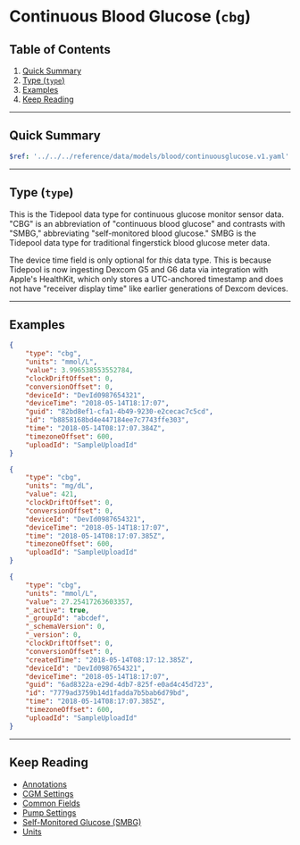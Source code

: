 <!-- omit in toc -->
# Continuous Blood Glucose (`cbg`)

<!-- omit in toc -->
## Table of Contents

1. [Quick Summary](#quick-summary)
2. [Type (`type`)](#type-type)
3. [Examples](#examples)
4. [Keep Reading](#keep-reading)

---

## Quick Summary

```yaml json_schema
$ref: '../../../reference/data/models/blood/continuousglucose.v1.yaml'
```

---

## Type (`type`)

This is the Tidepool data type for continuous glucose monitor sensor data. "CBG" is an abbreviation of "continuous blood glucose" and contrasts with "SMBG," abbreviating "self-monitored blood glucose." SMBG is the Tidepool data type for traditional fingerstick blood glucose meter data.

The device time field is only optional for *this* data type. This is because Tidepool is now ingesting Dexcom G5 and G6 data via integration with Apple's HealthKit, which only stores a UTC-anchored timestamp and does not have "receiver display time" like earlier generations of Dexcom devices.

---

## Examples

```json title="Example (client)" lineNumbers=true
{
    "type": "cbg",
    "units": "mmol/L",
    "value": 3.996538553552784,
    "clockDriftOffset": 0,
    "conversionOffset": 0,
    "deviceId": "DevId0987654321",
    "deviceTime": "2018-05-14T18:17:07",
    "guid": "82bd8ef1-cfa1-4b49-9230-e2cecac7c5cd",
    "id": "b8858168bd4e447184ee7c7743ffe303",
    "time": "2018-05-14T08:17:07.384Z",
    "timezoneOffset": 600,
    "uploadId": "SampleUploadId"
}
```

```json title="Example (ingestion)" lineNumbers=true
{
    "type": "cbg",
    "units": "mg/dL",
    "value": 421,
    "clockDriftOffset": 0,
    "conversionOffset": 0,
    "deviceId": "DevId0987654321",
    "deviceTime": "2018-05-14T18:17:07",
    "time": "2018-05-14T08:17:07.385Z",
    "timezoneOffset": 600,
    "uploadId": "SampleUploadId"
}
```

```json title="Example (storage)" lineNumbers=true
{
    "type": "cbg",
    "units": "mmol/L",
    "value": 27.25417263603357,
    "_active": true,
    "_groupId": "abcdef",
    "_schemaVersion": 0,
    "_version": 0,
    "clockDriftOffset": 0,
    "conversionOffset": 0,
    "createdTime": "2018-05-14T08:17:12.385Z",
    "deviceId": "DevId0987654321",
    "deviceTime": "2018-05-14T18:17:07",
    "guid": "6ad8322a-e29d-4db7-825f-e0ad4c45d723",
    "id": "7779ad3759b14d1fadda7b5bab6d79bd",
    "time": "2018-05-14T08:17:07.385Z",
    "timezoneOffset": 600,
    "uploadId": "SampleUploadId"
}
```

---

## Keep Reading

* [Annotations](../annotations.md)
* [CGM Settings](./cgm-settings.md)
* [Common Fields](../common-fields.md)
* [Pump Settings](./pump-settings.md)
* [Self-Monitored Glucose (SMBG)](./pump-settings/smbg.md)
* [Units](../units.md)
